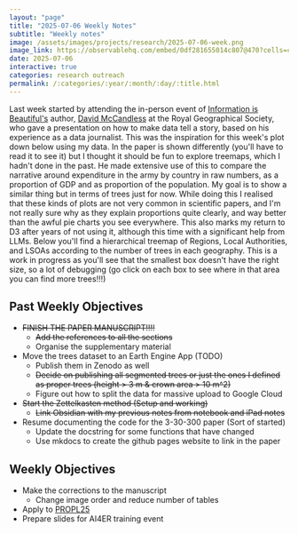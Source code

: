 ```yaml
---
layout: "page"
title: "2025-07-06 Weekly Notes"
subtitle: "Weekly notes"
image: /assets/images/projects/research/2025-07-06-week.png
image_link: https://observablehq.com/embed/0df281655014c807@470?cells=chart
date: 2025-07-06
interactive: true
categories: research outreach
permalink: /:categories/:year/:month/:day/:title.html
---
```


Last week started by attending the in-person event of [Information is Beautiful's](https://informationisbeautiful.net/) author, [David McCandless](https://davidmccandless.com/) at the Royal Geographical Society, who gave a presentation on how to make data tell a story, based on his experience as a data journalist. This was the inspiration for this week's plot down below using my data. In the paper is shown differently (you'll have to read it to see it) but I thought it should be fun to explore treemaps, which I hadn't done in the past. He made extensive use of this to compare the narrative around expenditure in the army by country in raw numbers, as a proportion of GDP and as proportion of the population. My goal is to show a similar thing but in terms of trees just for now. While doing this I realised that these kinds of plots are not very common in scientific papers, and I'm not really sure why as they explain proportions quite clearly, and way better than the awful pie charts you see everywhere. This also marks my return to D3 after years of not using it, although this time with a significant help from LLMs. Below you'll find a hierarchical treemap of Regions, Local Authorities, and LSOAs according to the number of trees in each geography. This is a work in progress as you'll see that the smallest box doesn't have the right size, so a lot of debugging (go click on each box to see where in that area you can find more trees!!!)

## Past Weekly Objectives
- ~~FINISH THE PAPER MANUSCRIPT!!!!~~
  - ~~Add the references to all the sections~~
  - Organise the supplementary material
- Move the trees dataset to an Earth Engine App (TODO)
  - Publish them in Zenodo as well
  - ~~Decide on publishing all segmented trees or just the ones I defined as proper trees (height > 3 m & crown area > 10 m^2)~~
  - Figure out how to split the data for massive upload to Google Cloud 
- ~~Start the Zettelkasten method (Setup and working)~~
  - ~~Link Obsidian with my previous notes from notebook and iPad notes~~
- Resume documenting the code for the 3-30-300 paper (Sort of started)
  - Update the docstring for some functions that have changed
  - Use mkdocs to create the github pages website to link in the paper

## Weekly Objectives
- Make the corrections to the manuscript
  - Change image order and reduce number of tables
- Apply to [PROPL25](https://propl.dev/)
- Prepare slides for AI4ER training event